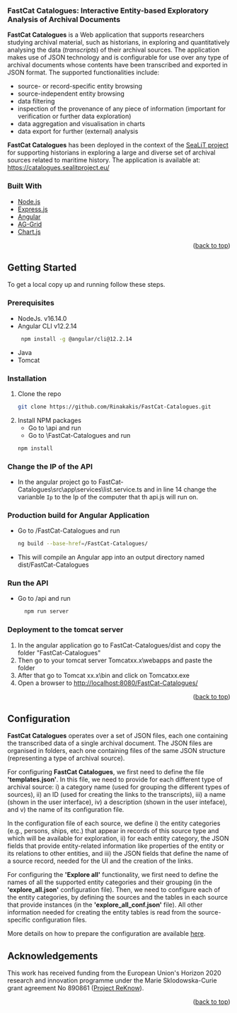 <div>
  
<h3>FastCat Catalogues: Interactive Entity-based Exploratory Analysis of Archival Documents</h3>

  <p>
    <b>FastCat Catalogues</b> is a Web application that supports researchers studying archival material, such as historians, in exploring and quantitatively analysing the data (<i>transcripts</i>) of their archival sources. The application makes use of JSON technology and is configurable for use over any type of archival documents whose contents have been transcribed and exported in JSON format. 
    The supported functionalities include:
    <ul>
<li>source- or record-specific entity browsing 
<li>source-independent entity browsing 
<li>data filtering 
<li>inspection of the provenance of any piece of information (important for verification or further data exploration) 
<li>data aggregation and visualisation in charts
<li>data export for further (external) analysis
  </ul>
 </p>
 <p>
  <b>FastCat Catalogues</b> has been deployed in the context of the <a href="https://sealitproject.eu/">SeaLiT project</a> for supporting historians in exploring a large and diverse set of archival sources related to maritime history. The application is available at: <a href="https://catalogues.sealitproject.eu/">https://catalogues.sealitproject.eu/</a>
  </p>
</div>

<!--
<!-- TABLE OF CONTENTS 
<details>
  <summary>Table of Contents</summary>
  <ol>
    <li>
      <ul>
        <li><a href="#built-with">Built With</a></li>
      </ul>
    </li>
    <li>
      <a href="#getting-started">Getting Started</a>
      <ul>
        <li><a href="#prerequisites">Prerequisites</a></li>
        <li><a href="#installation">Installation</a></li>
        <li><a href="#change-the-ip-of-the-api">Change the Ip of the API</a></li>
        <li><a href="#production-build-for-angular-application">Production build for Angular Application</a></li>
        <li><a href="#run-the-api">Run the API</a></li>
        <li><a href="#deployment-to-the-tomcat-server">Deployment to the tomcat server</a></li>
      </ul>
    </li>
    <li><a href="#ack">Acknowledgements</a></li>
  </ol>
</details>
-->



### Built With

* [Node.js](https://nodejs.org/en/)
* [Express.js](https://expressjs.com/)
* [Angular](https://angular.io/)
* [AG-Grid](https://www.ag-grid.com/)
* [Chart.js](https://www.chartjs.org/)

<p align="right">(<a href="#top">back to top</a>)</p>


<!-- GETTING STARTED -->
## Getting Started

To get a local copy up and running follow these steps.

### Prerequisites

* NodeJs. v16.14.0
* Angular CLI v12.2.14 
  ```sh
   npm install -g @angular/cli@12.2.14
  ```
* Java
* Tomcat

### Installation

1. Clone the repo
   ```sh
   git clone https://github.com/Rinakakis/FastCat-Catalogues.git
   ```
2. Install NPM packages 
     * Go to \api and run
     * Go to \FastCat-Catalogues and run
   ```sh
   npm install
   ```

### Change the IP of the API

- In the angular project go to FastCat-Catalogues\src\app\services\list.service.ts and in line 14 change   the varianble `Ip` to the Ip of the computer that th api.js will run on.

### Production build for Angular Application

- Go to /FastCat-Catalogues and run 
  ```sh
  ng build --base-href=/FastCat-Catalogues/
  ```
- This will compile an Angular app into an output directory named dist/FastCat-Catalogues

### Run the API

- Go to /api and run
  ```sh
    npm run server
    ```

### Deployment to the tomcat server

1. In the angular application go to FastCat-Catalogues/dist and copy the folder "FastCat-Catalogues"
2. Then go to your tomcat server Tomcatxx.x\webapps and paste the folder
3. After that go to Tomcat xx.x\bin and click on Tomcatxx.exe
4. Open a browser to <http://localhost:8080/FastCat-Catalogues/>

<p align="right">(<a href="#top">back to top</a>)</p>


<!-- Configuration -->
## Configuration
<p>
<b>FastCat Catalogues</b> operates over a set of JSON files, each one containing the transcribed data of a single archival document. 
The JSON files are organised in folders, each one containing files of the same JSON structure (representing a type of archival source).  
</p>

<p>
For configuring <b>FastCat Catalogues</b>, we first need to define the file <b>'templates.json'</b>. In this file, we need to provide for each different type of archival source: i) a category name (used for grouping the different types of sources), ii) an ID (used for creating the links to the transcripts), iii) a name (shown in the user interface), iv) a description (shown in the user inteface), and v) the name of its configuration file.
</p>
<p>
In the configuration file of each source, we define i) the entity categories (e.g., persons, ships, etc.) that appear in records of this source type and which will be available for exploration, ii) for each entity category, the JSON fields that provide entity-related information like properties of the entity or its relations to other entities, and iii) the JSON fields that define the name of a source record, needed for the UI and the creation of the links. 
</p>
<p>
For configuring the <b>'Explore all'</b> functionality, we first need to define the names of all the supported entity categories and their grouping (in the <b>'explore_all.json'</b> configuration file). Then, we need to configure each of the entity categories, by defining the sources and the tables in each source that provide instances (in the <b>'explore_all_conf.json'</b> file). All other information needed for creating the entity tables is read from the source-specific configuration files.
</p>
<p>
More details on how to prepare the configuration are available <a href="https://github.com/isl/FastCat-Catalogues/tree/main/api/ConfigFiles">here</a>.
</p>


<!-- Acknowledgements -->
## Acknowledgements

This work has received funding from the European Union's Horizon 2020 research and innovation programme under the Marie Sklodowska-Curie grant agreement No 890861 (<a href="https://reknow.ics.forth.gr/">Project ReKnow</a>). 

<p align="right">(<a href="#top">back to top</a>)</p>
